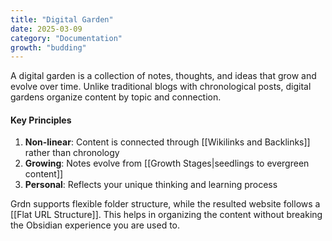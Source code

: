 ```yaml
---
title: "Digital Garden"
date: 2025-03-09
category: "Documentation"
growth: "budding"
---
```


A digital garden is a collection of notes, thoughts, and ideas that grow and evolve over time. Unlike traditional blogs with chronological posts, digital gardens organize content by topic and connection.

#### Key Principles
1. **Non-linear**: Content is connected through [[Wikilinks and Backlinks]] rather than chronology
2. **Growing**: Notes evolve from [[Growth Stages|seedlings to evergreen content]]
3. **Personal**: Reflects your unique thinking and learning process

Grdn supports flexible folder structure, while the resulted website follows a [[Flat URL Structure]]. This helps in organizing the content without breaking the Obsidian experience you are used to.